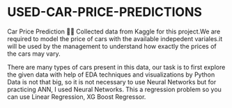 # USED-CAR-PRICE-PREDICTIONS
Car Price Prediction 🚗💨
Collected data from Kaggle for this project.We are required to model the price of cars with the available indepedent variales.it will be used by the management to understand how exactly the prices of the cars may vary.

There are many types of cars present in this data, our task is to first explore the given data with help of EDA techniques and visualizations by Python
Data is not that big, so it is not necessary to use Neural Networks but for practicing ANN, I used Neural Networks.
This a regression problem so you can use Linear Regression, XG Boost Regressor.
